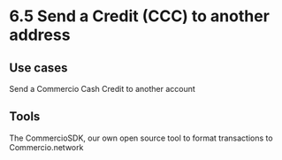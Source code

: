 # 6.5 Send a Credit (CCC) to another address

## Use cases

Send a Commercio Cash Credit to another account

## Tools

The CommercioSDK, our own open source tool to format transactions to Commercio.network
